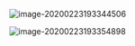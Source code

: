 ![image-20200223193344506](C:\Users\Mr.Giraffe\AppData\Roaming\Typora\typora-user-images\image-20200223193344506.png)

![image-20200223193354898](C:\Users\Mr.Giraffe\AppData\Roaming\Typora\typora-user-images\image-20200223193354898.png)